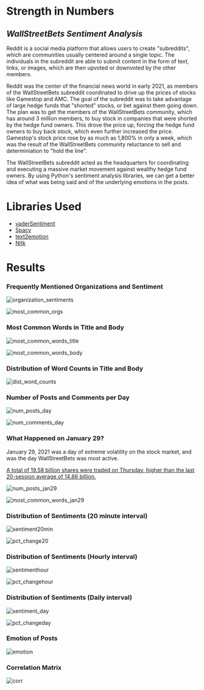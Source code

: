 # **Strength in Numbers**

## *WallStreetBets Sentiment Analysis*

Reddit is a social media platform that allows users to create "subreddits", which are communities usually centered around a single topic. The individuals in the subreddit are able to submit content in the form of text, links, or images, which are then upvoted or downvoted by the other members. 



Reddit was the center of the financial news world in early 2021, as members of the WallStreetBets subreddit coordinated to drive up the prices of stocks like Gamestop and AMC. The goal of the subreddit was to take advantage of large hedge funds that "shorted" stocks, or bet against them going down. The plan was to get the members of the WallStreetBets community, which has around 3 million members, to buy stock in companies that were shorted by the hedge fund owners. This drove the price up, forcing the hedge fund owners to buy back stock, which even further increased the price. Gamestop's stock price rose by as much as 1,800% in only a week, which was the result of the WallStreetBets community reluctance to sell and determiniation to "hold the line".

The WallStreetBets subreddit acted as the headquarters for coordinating and executing a massive market movement against wealthy hedge fund owners. By using Python's sentiment analysis libraries, we can get a better idea of what was being said and of the underlying emotions in the posts. 

# Libraries Used 

- [vaderSentiment](https://pypi.org/project/vaderSentiment/) 
- [Spacy](https://spacy.io/)
- [text2emotion](https://pypi.org/project/text2emotion/)
- [Nltk](https://www.nltk.org/)

# Results 

### Frequently Mentioned Organizations and Sentiment

![organization_sentiments](https://user-images.githubusercontent.com/70597605/107979493-a3414380-6f8c-11eb-812e-a2945feaba85.png)

![most_common_orgs](https://user-images.githubusercontent.com/70597605/107979476-9f152600-6f8c-11eb-9d81-d9f50b13b9b1.png)

### Most Common Words in Title and Body

![most_common_words_title](https://user-images.githubusercontent.com/70597605/107979488-a2a8ad00-6f8c-11eb-82dd-b7e158bf62f9.png)

![most_common_words_body](https://user-images.githubusercontent.com/70597605/107979478-9f152600-6f8c-11eb-9d72-8f8f3fefdda4.png)

### Distribution of Word Counts in Title and Body

![dist_word_counts](https://user-images.githubusercontent.com/70597605/107979474-9f152600-6f8c-11eb-85bc-b9c653e7a3e7.png)

### Number of Posts and Comments per Day

![num_posts_day](https://user-images.githubusercontent.com/70597605/107979491-a2a8ad00-6f8c-11eb-95d1-13696cf6202e.png)

![num_comments_day](https://user-images.githubusercontent.com/70597605/107979489-a2a8ad00-6f8c-11eb-9b4c-7cb09b95f878.png)

### What Happened on January 29?

January 29, 2021 was a day of extreme volatility on the stock market, and was the day WallStreetBets was most active.

[A total of 19.58 billion shares were traded on Thursday, higher than the last 20-session average of 14.86 billion.](https://finance.yahoo.com/news/stock-market-news-jan-29-143602336.html#:~:text=A%20total%20of%2019.58%20billion,1%20ratio%20favored%20advancing%20issues.)

![num_posts_jan29](https://user-images.githubusercontent.com/70597605/107979492-a2a8ad00-6f8c-11eb-9da1-4818e5e1850e.png)

![most_common_words_jan29](https://user-images.githubusercontent.com/70597605/107979480-9f152600-6f8c-11eb-9cef-5e4204d94161.png)

### Distribution of Sentiments (20 minute interval)

![sentiment20min](https://user-images.githubusercontent.com/70597605/107979505-a76d6100-6f8c-11eb-92bc-242cd456eb96.png)

![pct_change20](https://user-images.githubusercontent.com/70597605/107979834-3ed2b400-6f8d-11eb-884b-368563059a26.png)

### Distribution of Sentiments (Hourly interval)

![sentimenthour](https://user-images.githubusercontent.com/70597605/107979509-a76d6100-6f8c-11eb-89da-6d70e335eb5e.png)

![pct_changehour](https://user-images.githubusercontent.com/70597605/107979838-3f6b4a80-6f8d-11eb-8569-1331d7480c55.png)

### Distribution of Sentiments (Daily interval)

![sentiment_day](https://user-images.githubusercontent.com/70597605/107979494-a50b0700-6f8c-11eb-9aee-91038e8c14f9.png)

![pct_changeday](https://user-images.githubusercontent.com/70597605/107979840-4003e100-6f8d-11eb-987b-35df23b90de4.png)

### Emotion of Posts 

![emotion](https://user-images.githubusercontent.com/70597605/107979475-9f152600-6f8c-11eb-8c82-bcde476650de.png)

### Correlation Matrix 

![corr](https://user-images.githubusercontent.com/70597605/107979473-9e7c8f80-6f8c-11eb-9c73-e2a77a156a22.png)
